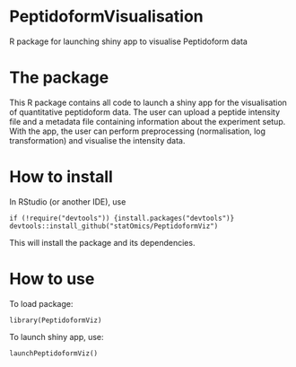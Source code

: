 # PeptidoformVisualisation
R package for launching shiny app to visualise Peptidoform data

# The package
This R package contains all code to launch a shiny app for the visualisation of quantitative peptidoform data. 
The user can upload a peptide intensity file and a metadata file containing information about the experiment setup. 
With the app, the user can perform preprocessing (normalisation, log transformation) and visualise the intensity data.

# How to install
In RStudio (or another IDE), use 

```
if (!require("devtools")) {install.packages("devtools")}
devtools::install_github("statOmics/PeptidoformViz") 
```

This will install the package and its dependencies.

# How to use
To load package: 

```
library(PeptidoformViz)
```

To launch shiny app, use: 

```
launchPeptidoformViz()
```
